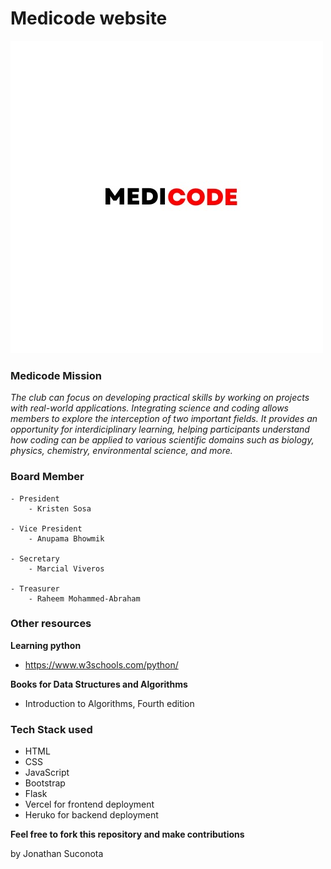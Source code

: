 # Medicode website



![Medicode Logo](/img/MedicodeLogo.JPEG)

### Medicode Mission
*The club can focus on developing practical skills by working on projects with real-world applications. Integrating science and coding allows members to explore the interception of two important fields. It provides an opportunity for interdiciplinary learning, helping participants understand how coding can be applied to various scientific domains such as biology, physics, chemistry, environmental science, and more.*

### Board Member
    - President 
        - Kristen Sosa

    - Vice President 
        - Anupama Bhowmik

    - Secretary
        - Marcial Viveros

    - Treasurer
        - Raheem Mohammed-Abraham 


### Other resources

**Learning python**
- https://www.w3schools.com/python/

**Books for Data Structures and Algorithms**
- Introduction to Algorithms, Fourth edition 


### Tech Stack used

- HTML 
- CSS
- JavaScript
- Bootstrap
- Flask
- Vercel for frontend deployment  
- Heruko for backend deployment

**Feel free to fork this repository and make contributions**



by Jonathan Suconota 
